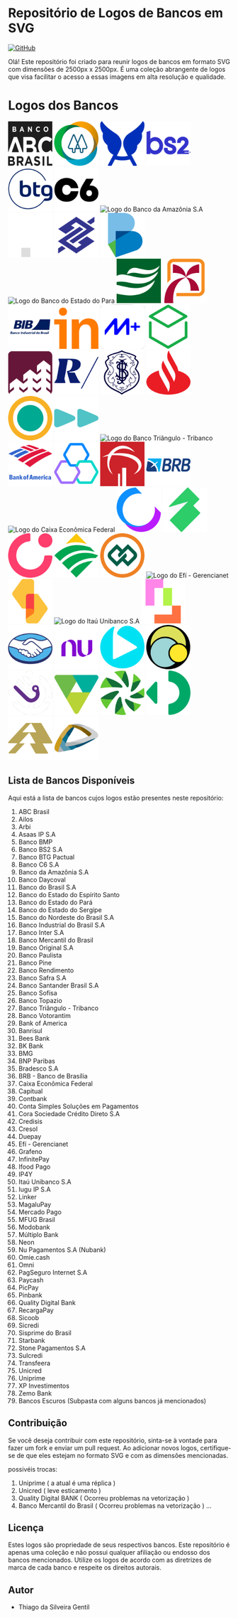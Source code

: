 # Repositório de Logos de Bancos em SVG

[![GitHub](https://img.shields.io/badge/Visit-My%20Profile-0891B2?style=flat-square&logo=github)](https://github.com/Tgentil)

Olá! Este repositório foi criado para reunir logos de bancos em formato SVG com dimensões de 2500px x 2500px. É uma coleção abrangente de logos que visa facilitar o acesso a essas imagens em alta resolução e qualidade.

# Logos dos Bancos

<img src="./ABC Brasil/logoabc.svg" alt="Logo do ABC Brasil" width="100"/> <img src="./Ailos/logo-ailos.svg" alt="Logo do Ailos" width="100"/> <img src="./Asaas IP S.A/header-logo-azul.svg " alt="Logo do Asaas IP S.A" width="100"/> <img src="./Banco BS2 S.A/Banco_BS2.svg" alt="Logo do Banco BS2 S.A" width="100"/> <img src="./Banco BTG Pacutal/btg-pactual.svg" alt="Logo do Banco BTG Pacutal" width="100"/> <img src="./Banco C6 S.A/c6 bank.svg" alt="Logo do Banco C6 S.A" width="100"/> <img src="./Banco da Amazônia S.A/banco-da-amazonia.svg" alt="Logo do Banco da Amazônia S.A" width="100"/> <img src="./Banco%20Daycoval/logo-Daycoval- maior.svg" alt="Logo do Banco Daycoval" width="100"/> <img src="./Banco do Brasil S.A/banco-do-brasil-sem-fundo.svg" alt="Logo do Banco do Brasil S.A" width="100"/> <img src="./Banco do Estado do Espirito Santo/banestes.svg" alt="Logo do Banco do Estado do Espirito Santo" width="100"/> <img src="./Banco do Estado do Para/Logo_do_Banpará.svg" alt="Logo do Banco do Estado do Para" width="100"/> <img src="./Banco do Estado do Sergipe/logo banese.svg" alt="Logo do Banco do Estado do Sergipe" width="100"/> <img src="./Banco do Nordeste do Brasil S.A/Logo_BNB.svg" alt="Logo do Banco do Nordeste do Brasil S.A" width="100"/> <img src="./Banco Industrial do Brasil S.A/BIB-logo-azul.svg" alt="Logo do Banco Industrial do Brasil S.A" width="100"/> <img src="./Banco Inter S.A/inter.svg" alt="Logo do Banco Inter S.A" width="100"/> <img src="./Banco Mercantil do Brasil S.A/banco-mercantil-novo-azul.svg" alt="Logo do Banco Mercantil do Brasil S.A" width="100"/> <img src="./Banco Original S.A/banco-original-logo-verde.svg" alt="Logo do Banco Original S.A" width="100"/> <img src="./Banco Pine/banco-pine.svg" alt="Logo do Banco Pine" width="100"/> <img src="./Banco Rendimento/banco rendimento logo nova .svg" alt="Logo do Banco Rendimento" width="100"/> <img src="./Banco Safra S.A/logo-safra.svg" alt="Logo do Banco Safra S.A" width="100"/> <img src="./Banco Santander Brasil S.A/banco-santander-logo.svg" alt="Logo do Banco Santander Brasil S.A" width="100"/> <img src="./Banco Sofisa/logo-sofisa.svg" alt="Logo do Banco Sofisa" width="100"/> <img src="./Banco Topazio/logo-banco-topazio.svg" alt="Logo do Banco Topazio" width="100"/> <img src="./Banco Triângulo - Tribanco/logotribanco.svg" alt="Logo do Banco Triângulo - Tribanco" width="100"/><img src="./Bank of America/bankofamerica-logo.svg" alt="Logo do Bank of America" width="100"/> <img src="./Banrisul/banrisul-logo-2023.svg" alt="Logo do Banrisul" width="100"/> <img src="./Bradesco S.A/bradesco.svg" alt="Logo do Bradesco S.A" width="100"/> <img src="./BRB - Banco de Brasilia/brb-logo-abreviado.svg" alt="Logo do BRB - Banco de Brasilia" width="100"/><img src="./Caixa Econômica Federal/caixa-economica-federal-X.svg" alt="Logo do Caixa Econômica Federal" width="100"/> <img src="./Capitual/logo capitual.svg" alt="Logo do Capitual" width="100"/> <img src="./Conta Simples Soluções em Pagamentos/conta-simples_logo.svg" alt="Logo do Conta Simples Soluções em Pagamentos" width="100"/> <img src="./Cora Sociedade Credito Direto S.A/icone-cora-rosa-2500px.svg" alt="Logo do Cora Sociedade Credito Direto S.A" width="100"/> <img src="./Credisis/credisis.svg" alt="Logo do Credisis" width="100"/> <img src="./Cresol/Icone-original.svg" alt="Logo do Cresol" width="100"/> <img src="./Efí - Gerencianet/logo-efi-bank-laranja-nome.svg" alt="Logo do Efí - Gerencianet" width="100"/> <img src="./Grafeno/grafeno.svg" alt="Logo do Grafeno" width="100"/> <img src="./Itaú Unibanco S.A/itau-fundo-azul.svg" alt="Logo do Itaú Unibanco S.A" width="100"/> <img src="./Lets Bank S.A/Logo Letsbank.svg" alt="Logo do Lets Bank S.A" width="100"/> <img src="./Mercado Pago/mercado-pago.svg" alt="Logo do Mercado Pago" width="100"/> <img src="./Nu Pagamentos S.A/nubank-logo-2021.svg" alt="Logo do Nu Pagamentos S.A" width="100"/> <img src="./Omie.Cash/omie.svg" alt="Logo do Omie.Cash" width="100"/> <img src="./PagSeguro Internet S.A/logo.svg" alt="Logo do PagSeguro Internet S.A" width="100"/> <img src="./Quality Digital Bank/quality-logo-branco.svg" alt="Logo do Quality Digital Bank" width="100"/> <img src="./Sicoob/sicoob-vector-logo.svg" alt="Logo do Sicoob" width="100"/> <img src="./Sicredi/logo-svg2.svg" alt="Logo do Sicredi" width="100"/> <img src="./Stone Pagamentos S.A/stone.svg" alt="Logo do Stone Pagamentos S.A" width="100"/> <img src="./Unicred/unicred-centralizada.svg" alt="Logo do Unicred" width="100"/> <img src="./Uniprime/uniprime.svg" alt="Logo do Uniprime" width="100"/>

## Lista de Bancos Disponíveis

Aqui está a lista de bancos cujos logos estão presentes neste repositório:

1. ABC Brasil
2. Ailos
3. Arbi
4. Asaas IP S.A
5. Banco BMP
6. Banco BS2 S.A
7. Banco BTG Pactual
8. Banco C6 S.A
9. Banco da Amazônia S.A
10. Banco Daycoval
11. Banco do Brasil S.A
12. Banco do Estado do Espírito Santo
13. Banco do Estado do Pará
14. Banco do Estado do Sergipe
15. Banco do Nordeste do Brasil S.A
16. Banco Industrial do Brasil S.A
17. Banco Inter S.A
18. Banco Mercantil do Brasil
19. Banco Original S.A
20. Banco Paulista
21. Banco Pine
22. Banco Rendimento
23. Banco Safra S.A
24. Banco Santander Brasil S.A
25. Banco Sofisa
26. Banco Topazio
27. Banco Triângulo - Tribanco
28. Banco Votorantim
29. Bank of America
30. Banrisul
31. Bees Bank
32. BK Bank
33. BMG
34. BNP Paribas
35. Bradesco S.A
36. BRB - Banco de Brasília
37. Caixa Econômica Federal
38. Capitual
39. Contbank
40. Conta Simples Soluções em Pagamentos
41. Cora Sociedade Crédito Direto S.A
42. Credisis
43. Cresol
44. Duepay
45. Efí - Gerencianet
46. Grafeno
47. InfinitePay
48. Ifood Pago
49. IP4Y
50. Itaú Unibanco S.A
51. Iugu IP S.A
52. Linker
53. MagaluPay
54. Mercado Pago
55. MFUG Brasil
56. Modobank
57. Múltiplo Bank
58. Neon
59. Nu Pagamentos S.A (Nubank)
60. Omie.cash
61. Omni
62. PagSeguro Internet S.A
63. Paycash
64. PicPay
65. Pinbank
66. Quality Digital Bank
67. RecargaPay
68. Sicoob
69. Sicredi
70. Sisprime do Brasil
71. Starbank
72. Stone Pagamentos S.A
73. Sulcredi
74. Transfeera
75. Unicred
76. Uniprime
77. XP Investimentos
78. Zemo Bank
79. Bancos Escuros (Subpasta com alguns bancos já mencionados)

## Contribuição

Se você deseja contribuir com este repositório, sinta-se à vontade para fazer um fork e enviar um pull request. Ao adicionar novos logos, certifique-se de que eles estejam no formato SVG e com as dimensões mencionadas.

possivéis trocas:

1. Uniprime ( a atual é uma réplica )
2. Unicred ( leve esticamento )
3. Quality Digital BANK ( Ocorreu problemas na vetorização )
4. Banco Mercantil do Brasil ( Ocorreu problemas na vetorização )
   ...

## Licença

Estes logos são propriedade de seus respectivos bancos. Este repositório é apenas uma coleção e não possui qualquer afiliação ou endosso dos bancos mencionados. Utilize os logos de acordo com as diretrizes de marca de cada banco e respeite os direitos autorais.

## Autor

-   Thiago da Silveira Gentil
